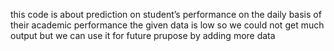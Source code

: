 this code is about prediction on student’s performance on the daily basis of their academic performance 
the given data is low so we could not get much output
but we can use it for future prupose by adding more data
